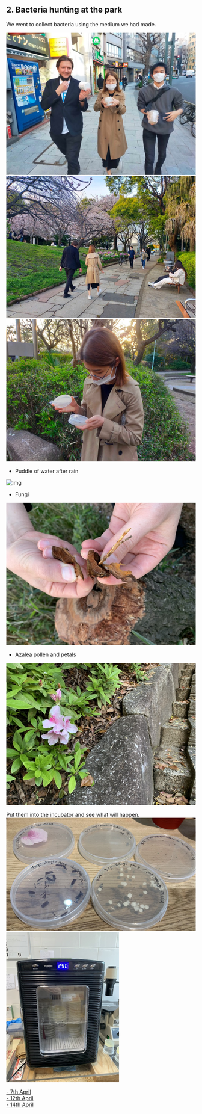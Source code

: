 ##  2. Bacteria hunting at the park<br>

We went to collect bacteria using the medium we had made.

<img alt="img" src="images/IMG_3759.jpeg">
<img alt="img" src="images/IMG_3747.jpeg">
<img alt="img" src="images/IMG_3748.JPG">

- Puddle of water after rain<br>
<img alt="img" src="images/IMG_3720.jpeg">

- Fungi<br>
<img alt="img" src="images/IMG_3722.jpeg">

- Azalea pollen and petals<br>
<img alt="img" src="images/IMG_3727.jpeg">

Put them into the incubator and see what will happen.<br>
<img alt="img" src="images/IMG_3730.jpeg">
<img width="300" alt="img" src="images/IMG_3715.jpeg">

[- 7th April](0407/index.md)<br>
[- 12th April](0412/index.md)<br>
[- 14th April](0414/index.md)